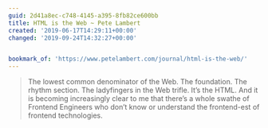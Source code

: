 ```yaml
---
guid: 2d41a8ec-c748-4145-a395-8fb82ce600bb
title: HTML is the Web ~ Pete Lambert
created: '2019-06-17T14:29:11+00:00'
changed: '2019-09-24T14:32:27+00:00'


bookmark_of: 'https://www.petelambert.com/journal/html-is-the-web/'
---
```


>  The lowest common denominator of the Web. The foundation. The rhythm section. The ladyfingers in the Web trifle. It’s the HTML. And it is becoming increasingly clear to me that there’s a whole swathe of Frontend Engineers who don’t know or understand the frontend-est of frontend technologies.
